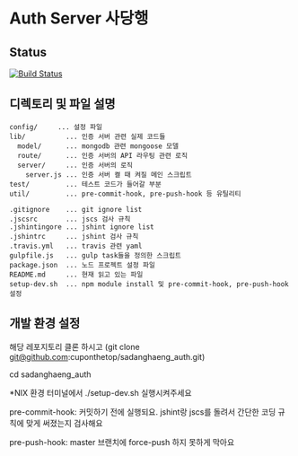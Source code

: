 # Auth Server 사당행

## Status
[![Build Status](https://travis-ci.org/cuponthetop/sadanghaeng_auth.png)](https://travis-ci.org/cuponthetop/sadanghaeng_auth)

## 디렉토리 및 파일 설명

```
config/     ... 설정 파일
lib/          ... 인증 서버 관련 실제 코드들
  model/      ... mongodb 관련 mongoose 모델
  route/      ... 인증 서버의 API 라우팅 관련 로직 
  server/     ... 인증 서버의 로직
    server.js ... 인증 서버 켤 때 켜질 메인 스크립트
test/         ... 테스트 코드가 들어갈 부분
util/         ... pre-commit-hook, pre-push-hook 등 유틸리티

.gitignore    ... git ignore list
.jscsrc       ... jscs 검사 규칙 
.jshintingore ... jshint ignore list
.jshintrc     ... jshint 검사 규칙
.travis.yml   ... travis 관련 yaml
gulpfile.js   ... gulp task들을 정의한 스크립트  
package.json  ... 노드 프로젝트 설정 파일 
README.md     ... 현재 읽고 있는 파일
setup-dev.sh  ... npm module install 및 pre-commit-hook, pre-push-hook 설정
```

## 개발 환경 설정

해당 레포지토리 클론 하시고 (git clone git@github.com:cuponthetop/sadanghaeng_auth.git)

cd sadanghaeng_auth

*NIX 환경 터미널에서
./setup-dev.sh
실행시켜주세요

pre-commit-hook:
커밋하기 전에 실행되요.
jshint랑 jscs를 돌려서 간단한 코딩 규칙에 맞게 써졌는지 검사해요 

pre-push-hook:
master 브랜치에 force-push 하지 못하게 막아요